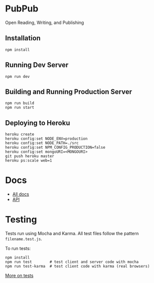 # PubPub 

Open Reading, Writing, and Publishing

## Installation

```
npm install
```

## Running Dev Server

```
npm run dev
```

## Building and Running Production Server

```
npm run build
npm run start
```

## Deploying to Heroku

```
heroku create
heroku config:set NODE_ENV=production
heroku config:set NODE_PATH=./src
heroku config:set NPM_CONFIG_PRODUCTION=false
heroku config:set mongoURI=<MONGOURI>
git push heroku master
heroku ps:scale web=1
```

# Docs
- [All docs](/docs)
- [API](/docs/api)


# Testing
Tests run using Mocha and Karma. All test files follow the pattern `filename.test.js`.

To run tests:

```
npm install
npm run test        # test client and server code with mocha
npm run test-karma  # test client code with karma (real browsers)
```

[More on tests](/tests)


